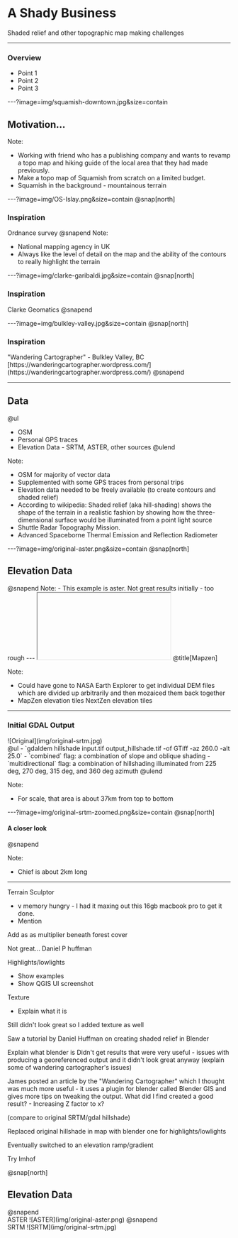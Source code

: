 # A Shady Business

Shaded relief and other topographic map making challenges

---

### Overview

- Point 1
- Point 2
- Point 3

---?image=img/squamish-downtown.jpg&size=contain
## Motivation...
Note:
 - Working with friend who has a publishing company and wants to revamp a topo map and hiking guide of the local area that they had made previously.
 - Make a topo map of Squamish from scratch on a limited budget.
 - Squamish in the background - mountainous terrain

---?image=img/OS-Islay.png&size=contain
@snap[north]
### Inspiration
Ordnance survey
@snapend
Note:
- National mapping agency in UK
- Always like the level of detail on the map and the ability of the contours to really highlight the terrain

---?image=img/clarke-garibaldi.jpg&size=contain
@snap[north]
<h3>Inspiration</h3>
Clarke Geomatics
@snapend

---?image=img/bulkley-valley.jpg&size=contain
@snap[north]
<h3>Inspiration</h3>
"Wandering Cartographer" - Bulkley Valley, BC
[https://wanderingcartographer.wordpress.com/](https://wanderingcartographer.wordpress.com/)
@snapend

---

## Data
@ul
- OSM
- Personal GPS traces
- Elevation Data - SRTM, ASTER, other sources
@ulend

Note:
- OSM for majority of vector data
- Supplemented with some GPS traces from personal trips
- Elevation data needed to be freely available (to create contours and shaded relief)
- According to wikipedia: Shaded relief (aka hill-shading) shows the shape of the terrain in a realistic fashion by showing how the three-dimensional surface would be illuminated from a point light source
- Shuttle Radar Topography Mission.
- Advanced Spaceborne Thermal Emission and Reflection Radiometer

---?image=img/original-aster.png&size=contain
@snap[north]
<h2 class="txt-white">Elevation Data</h2>
@snapend
Note:
- This example is aster. Not great results initially - too rough
---

<iframe onload="this.width=screen.width;this.height=screen.height;" data-src="https://mapzen.com/documentation/terrain-tiles/"></iframe>
@title[Mapzen]

Note:
- Could have gone to NASA Earth Explorer to get individual DEM files which are divided up arbitrarily and then mozaiced them back together
- MapZen elevation tiles NextZen elevation tiles

---

### Initial GDAL Output
<div class="right">
![Original](img/original-srtm.jpg)
</div>
<div class="left">
@ul
- `gdaldem hillshade input.tif output_hillshade.tif -of GTiff -az 260.0 -alt 25.0`
- `combined` flag: a combination of slope and oblique shading
- `multidirectional` flag: a combination of hillshading illuminated from 225 deg, 270 deg, 315 deg, and 360 deg azimuth
@ulend
</div>

Note:
- For scale, that area is about 37km from top to bottom

---?image=img/original-srtm-zoomed.png&size=contain
@snap[north]
<h4>A closer look</h4>
@snapend

Note:
- Chief is about 2km long

---
Terrain Sculptor
- v memory hungry - I had it maxing out this 16gb macbook pro to get it done.
- Mention

Add as as multiplier beneath forest cover

Not great... Daniel P huffman

Highlights/lowlights
- Show examples
- Show QGIS UI screenshot

Texture
- Explain what it is

Still didn't look great so I added texture as well

Saw a tutorial by Daniel Huffman on creating shaded relief in Blender

Explain what blender is
Didn't get results that were very useful - issues with producing a georeferenced output and it didn't look great anyway (explain some of wandering cartographer's issues)

James posted an article by the "Wandering Cartographer" which I thought was much more useful - it uses a plugin for blender called Blender GIS and gives more tips on tweaking the output.
What did I find created a good result? - Increasing Z factor to x?

(compare to original SRTM/gdal hillshade)

Replaced original hillshade in map with blender one for highlights/lowlights

Eventually switched to an elevation ramp/gradient

Try Imhof



@snap[north]
<h2>Elevation Data</h2>
@snapend

<div class="left">
ASTER
![ASTER](img/original-aster.png)
@snapend
</div>

<div class="right">
SRTM
![SRTM](img/original-srtm.jpg)
</div>
